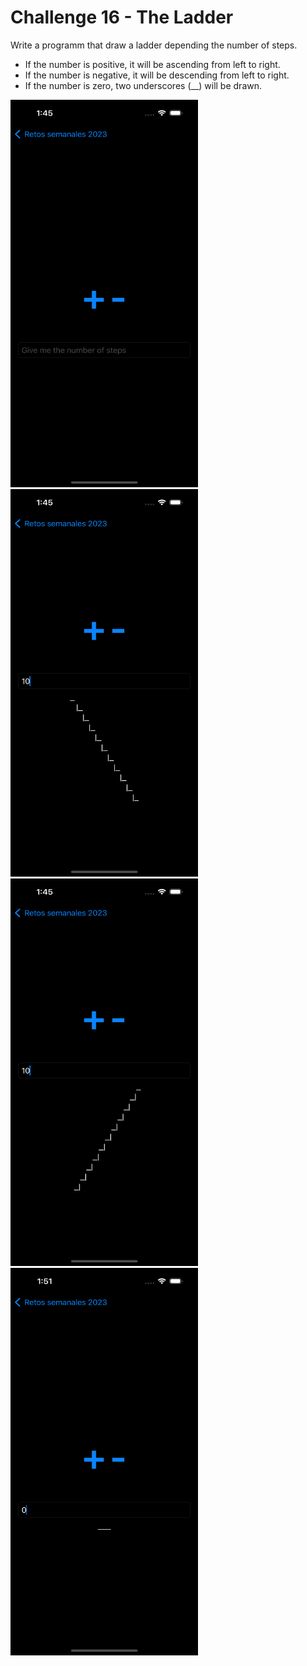 # Challenge 16 - The Ladder

Write a programm that draw a ladder depending the number of steps.
  - If the number is positive, it will be ascending from left to right.
  - If the number is negative, it will be descending from left to right.
  - If the number is zero, two underscores (__) will be drawn.
 
<img src="/ChallengesImages/Challenge%2016_1.png" width="300" height="620">
<img src="/ChallengesImages/Challenge%2016_2.png" width="300" height="620">
<img src="/ChallengesImages/Challenge%2016_3.png" width="300" height="620">
<img src="/ChallengesImages/Challenge%2016_4.png" width="300" height="620">